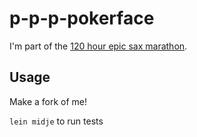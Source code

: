 # p-p-p-pokerface

I'm part of the [120 hour epic sax marathon](http://iloveponies.github.com/120-hour-epic-sax-marathon/).

## Usage

Make a fork of me!

`lein midje` to run tests


